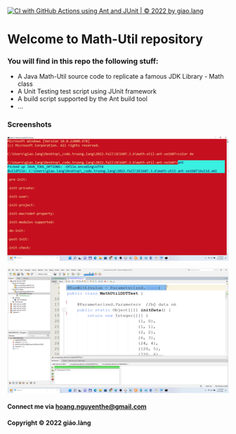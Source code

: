 [![CI with GitHub Actions using Ant and JUnit | © 2022 by giao.lang](https://github.com/doit-now/math-util-ant-se1607/actions/workflows/ci-with-ant.yml/badge.svg)](https://github.com/doit-now/math-util-ant-se1607/actions/workflows/ci-with-ant.yml)

# Welcome to Math-Util repository
### You will find in this repo the following stuff:

* A Java Math-Util source code to replicate a famous JDK Library - Math class
* A Unit Testing test script using JUnit framework
* A build script supported by the Ant build tool
* ...

### Screenshots

![Build process with Ant](https://github.com/doit-now/math-util-ant-se1607/blob/main/screenshot/build-process-with-ant.png)

![Source code with JUnit](https://github.com/doit-now/math-util-ant-se1607/blob/main/screenshot/source-code-with-junit.png)

#### Connect me via hoang.nguyenthe@gmail.com

#### Copyright &#169; 2022 giáo.làng



